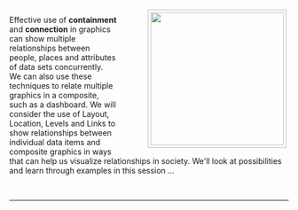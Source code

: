 <div style="float:right">
<img src="https://jsndyks.github.io/sg2047/img/week09.preparation.v2.jpg" width=240px style="border:1px #bbb solid; margin:4px; padding:4px; margin-left:4em" />
</div>

Effective use of **containment** and **connection** in graphics can show multiple relationships between people, places and attributes of data sets concurrently. We can also use these techniques to relate multiple graphics in a composite, such as a dashboard. We will consider the use of Layout, Location, Levels and Links to show relationships between individual data items and composite graphics in ways that can help us visualize relationships in society.
We'll look at possibilities and learn through examples in this session …

<!--
**PREPARATION**<br/>
Please check the [Week 08 - Homework](https://moodle.city.ac.uk/mod/page/view.php?id=2381655) and get on with this before class. It will get you started on [Coursework Task 2 : Design a Data Graphic](https://moodle.city.ac.uk/course/view.php?id=45842#section-17).<br/>

If you have not yet added an image with some findings to the [MS Teams Channel](https://j.mp/sg2047team21) or discussed the graphics that others have made, now would be a good time to participate!
-->
<div style="clear:both"/>

&nbsp;

---
